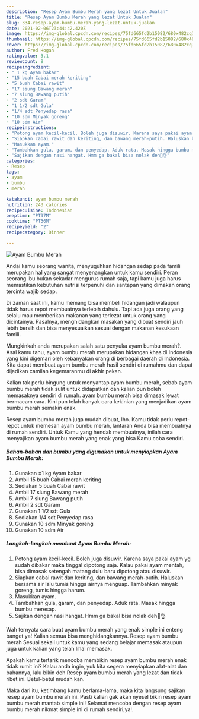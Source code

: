 ```yaml
---
description: "Resep Ayam Bumbu Merah yang lezat Untuk Jualan"
title: "Resep Ayam Bumbu Merah yang lezat Untuk Jualan"
slug: 334-resep-ayam-bumbu-merah-yang-lezat-untuk-jualan
date: 2021-02-06T23:44:42.420Z
image: https://img-global.cpcdn.com/recipes/75fd665fd2b15082/680x482cq70/ayam-bumbu-merah-foto-resep-utama.jpg
thumbnail: https://img-global.cpcdn.com/recipes/75fd665fd2b15082/680x482cq70/ayam-bumbu-merah-foto-resep-utama.jpg
cover: https://img-global.cpcdn.com/recipes/75fd665fd2b15082/680x482cq70/ayam-bumbu-merah-foto-resep-utama.jpg
author: Fred Hogan
ratingvalue: 3.1
reviewcount: 8
recipeingredient:
- " 1 kg Ayam bakar"
- "15 buah Cabai merah keriting"
- "5 buah Cabai rawit"
- "17 siung Bawang merah"
- "7 siung Bawang putih"
- "2 sdt Garam"
- "1 1/2 sdt Gula"
- "1/4 sdt Penyedap rasa"
- "10 sdm Minyak goreng"
- "10 sdm Air"
recipeinstructions:
- "Potong ayam kecil-kecil. Boleh juga disuwir. Karena saya pakai ayam yg sudah dibakar maka tinggal dipotong saja. Kalau pakai ayam mentah, bisa dimasak setengah matang dulu baru dipotong atau disuwir."
- "Siapkan cabai rawit dan keriting, dan bawang merah-putih. Haluskan bersama air lalu tumis hingga airnya menguap. Tambahkan minyak goreng, tumis hingga harum."
- "Masukkan ayam."
- "Tambahkan gula, garam, dan penyedap. Aduk rata. Masak hingga bumbu meresap."
- "Sajikan dengan nasi hangat. Hmm ga bakal bisa nolak deh🤤👌"
categories:
- Resep
tags:
- ayam
- bumbu
- merah

katakunci: ayam bumbu merah 
nutrition: 243 calories
recipecuisine: Indonesian
preptime: "PT37M"
cooktime: "PT36M"
recipeyield: "2"
recipecategory: Dinner

---
```



![Ayam Bumbu Merah](https://img-global.cpcdn.com/recipes/75fd665fd2b15082/680x482cq70/ayam-bumbu-merah-foto-resep-utama.jpg)

Andai kamu seorang wanita, menyuguhkan hidangan sedap pada famili merupakan hal yang sangat menyenangkan untuk kamu sendiri. Peran seorang ibu bukan sekadar mengurus rumah saja, tapi kamu juga harus memastikan kebutuhan nutrisi terpenuhi dan santapan yang dimakan orang tercinta wajib sedap.

Di zaman  saat ini, kamu memang bisa membeli hidangan jadi walaupun tidak harus repot membuatnya terlebih dahulu. Tapi ada juga orang yang selalu mau memberikan makanan yang terlezat untuk orang yang dicintainya. Pasalnya, menghidangkan masakan yang dibuat sendiri jauh lebih bersih dan bisa menyesuaikan sesuai dengan makanan kesukaan famili. 



Mungkinkah anda merupakan salah satu penyuka ayam bumbu merah?. Asal kamu tahu, ayam bumbu merah merupakan hidangan khas di Indonesia yang kini digemari oleh kebanyakan orang di berbagai daerah di Indonesia. Kita dapat membuat ayam bumbu merah hasil sendiri di rumahmu dan dapat dijadikan camilan kegemaranmu di akhir pekan.

Kalian tak perlu bingung untuk menyantap ayam bumbu merah, sebab ayam bumbu merah tidak sulit untuk didapatkan dan kalian pun boleh memasaknya sendiri di rumah. ayam bumbu merah bisa dimasak lewat bermacam cara. Kini pun telah banyak cara kekinian yang menjadikan ayam bumbu merah semakin enak.

Resep ayam bumbu merah juga mudah dibuat, lho. Kamu tidak perlu repot-repot untuk memesan ayam bumbu merah, lantaran Anda bisa membuatnya di rumah sendiri. Untuk Kamu yang hendak membuatnya, inilah cara menyajikan ayam bumbu merah yang enak yang bisa Kamu coba sendiri.

<!--inarticleads1-->

##### Bahan-bahan dan bumbu yang digunakan untuk menyiapkan Ayam Bumbu Merah:

1. Gunakan  ±1 kg Ayam bakar
1. Ambil 15 buah Cabai merah keriting
1. Sediakan 5 buah Cabai rawit
1. Ambil 17 siung Bawang merah
1. Ambil 7 siung Bawang putih
1. Ambil 2 sdt Garam
1. Gunakan 1 1/2 sdt Gula
1. Sediakan 1/4 sdt Penyedap rasa
1. Gunakan 10 sdm Minyak goreng
1. Gunakan 10 sdm Air




<!--inarticleads2-->

##### Langkah-langkah membuat Ayam Bumbu Merah:

1. Potong ayam kecil-kecil. Boleh juga disuwir. Karena saya pakai ayam yg sudah dibakar maka tinggal dipotong saja. Kalau pakai ayam mentah, bisa dimasak setengah matang dulu baru dipotong atau disuwir.
1. Siapkan cabai rawit dan keriting, dan bawang merah-putih. Haluskan bersama air lalu tumis hingga airnya menguap. Tambahkan minyak goreng, tumis hingga harum.
1. Masukkan ayam.
1. Tambahkan gula, garam, dan penyedap. Aduk rata. Masak hingga bumbu meresap.
1. Sajikan dengan nasi hangat. Hmm ga bakal bisa nolak deh🤤👌




Wah ternyata cara buat ayam bumbu merah yang enak simple ini enteng banget ya! Kalian semua bisa menghidangkannya. Resep ayam bumbu merah Sesuai sekali untuk kamu yang sedang belajar memasak ataupun juga untuk kalian yang telah lihai memasak.

Apakah kamu tertarik mencoba membikin resep ayam bumbu merah enak tidak rumit ini? Kalau anda ingin, yuk kita segera menyiapkan alat-alat dan bahannya, lalu bikin deh Resep ayam bumbu merah yang lezat dan tidak ribet ini. Betul-betul mudah kan. 

Maka dari itu, ketimbang kamu berlama-lama, maka kita langsung sajikan resep ayam bumbu merah ini. Pasti kalian gak akan nyesel bikin resep ayam bumbu merah mantab simple ini! Selamat mencoba dengan resep ayam bumbu merah nikmat simple ini di rumah sendiri,ya!.

